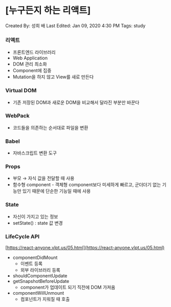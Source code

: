 # [누구든지 하는 리액트]

Created By: 성희 배
Last Edited: Jan 09, 2020 4:30 PM
Tags: study

### 리액트

- 프론트엔드 라이브러리
- Web Application
- DOM 관리 최소화
- Component에 집중
- Mutation을 하지 않고 View를 새로 만든다

### Virtual DOM

- 기존 저장된 DOM과 새로운 DOM을 비교해서 달라진 부분만 바꾼다

### WebPack

- 코드들을 의존하는 순서대로 파일을 변환

### Babel

- 자바스크립트 변환 도구

### Props

- 부모 → 자식 값을 전달할 때 사용
- 함수형 component - 객체형 component보다 미세하게 빠르고, 군더더기 없는 기능만 있기 때문에 단순한 기능일 때에 사용

### State

- 자신이 가지고 있는 정보
- setState() : state 값 변경

### LifeCycle API

[https://react-anyone.vlpt.us/05.html](https://react-anyone.vlpt.us/05.html)

- componentDidMount
    - 이벤트 등록
    - 외부 라이브러리 등록
- shouldComponentUpdate
- getSnapshotBeforeUpdate
    - component가 업데이트 되기 직전에 DOM 가져옴
- componentWillUnmount
    - 컴포넌트가 지워질 때 호출
